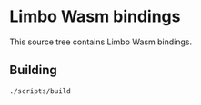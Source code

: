 # Limbo Wasm bindings

This source tree contains Limbo Wasm bindings.

## Building

```
./scripts/build
```

